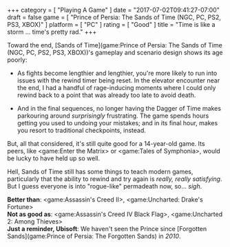 +++
category = [ "Playing A Game" ]
date = "2017-07-02T09:41:27-07:00"
draft = false
game = [ "Prince of Persia: The Sands of Time (NGC, PC, PS2, PS3, XBOX)" ]
platform = [ "PC" ]
rating = [ "Good" ]
title = "Time is like a storm ... time's pretty rad."
+++

Toward the end, [Sands of Time](game:Prince of Persia: The Sands of Time (NGC, PC, PS2, PS3, XBOX))'s gameplay and scenario design shows its age poorly:

* As fights become lengthier and lengthier, you're more likely to run into issues with the rewind timer being reset.  In the elevator encounter near the end, I had a handful of rage-inducing moments where I could only rewind back to a point that was already too late to avoid death.

* And in the final sequences, no longer having the Dagger of Time makes parkouring around <i>surprisingly</i> frustrating.  The game spends hours getting you used to undoing your mistakes; and in its final hour, makes you resort to traditional checkpoints, instead.

But, all that considered, it's still quite good for a 14-year-old game.  Its peers, like <game:Enter the Matrix> or <game:Tales of Symphonia>, would be lucky to have held up so well.

Hell, Sands of Time still has some things to teach modern games, particularly that the ability to rewind and try again is <i>really, really satisfying</i>.  But I guess everyone is into "rogue-like" permadeath now, so... <i>sigh</i>.

<b>Better than</b>: <game:Assassin's Creed II>, <game:Uncharted: Drake's Fortune>  
<b>Not as good as</b>: <game:Assassin's Creed IV Black Flag>, <game:Uncharted 2: Among Thieves>  
<b>Just a reminder, Ubisoft</b>: We haven't seen the Prince since [Forgotten Sands](game:Prince of Persia: The Forgotten Sands) in <i>2010</i>.
